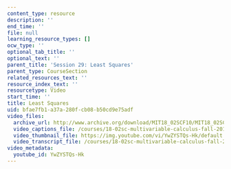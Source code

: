 ```yaml
---
content_type: resource
description: ''
end_time: ''
file: null
learning_resource_types: []
ocw_type: ''
optional_tab_title: ''
optional_text: ''
parent_title: 'Session 29: Least Squares'
parent_type: CourseSection
related_resources_text: ''
resource_index_text: ''
resourcetype: Video
start_time: ''
title: Least Squares
uid: bfae7fb1-a37a-280f-cb08-b50cd9e75adf
video_files:
  archive_url: http://www.archive.org/download/MIT18_02SCF10/MIT18_02SCF10Rec_22_300k.mp4
  video_captions_file: /courses/18-02sc-multivariable-calculus-fall-2010/fa0ac16d81065fafbe39bad38e2db0d6_YwZYSTQs-Hk.vtt
  video_thumbnail_file: https://img.youtube.com/vi/YwZYSTQs-Hk/default.jpg
  video_transcript_file: /courses/18-02sc-multivariable-calculus-fall-2010/61c5905776efc793a925cd1e076abf52_YwZYSTQs-Hk.pdf
video_metadata:
  youtube_id: YwZYSTQs-Hk
---
```

